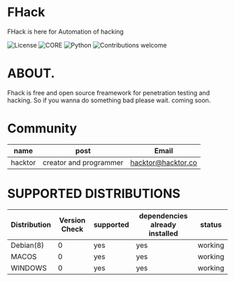 # FHack

FHack is here for Automation of hacking

![License](https://img.shields.io/badge/license-GPLv2-blue.svg)
![CORE](https://img.shields.io/badge/core-0.0.0.16-green.svg)
![Python](https://img.shields.io/badge/Python-3.7-green.svg)
![Contributions welcome](https://img.shields.io/badge/contributions-welcome-green.svg)

# ABOUT.

Fhack is free and open source freamework for penetration testing and hacking. So if you wanna do something bad please wait.
coming soon.

# Community

|name | post | Email |
----------|------------|-------|
|hacktor|creator and programmer|hacktor@hacktor.co

# SUPPORTED DISTRIBUTIONS
|Distribution | Version Check | supported | dependencies already installed |status |
----------|-------|------|------|-------|
|Debian(8)|0|yes|yes|working|
|MACOS|0|yes|yes|working|
|WINDOWS|0|yes|yes|working|